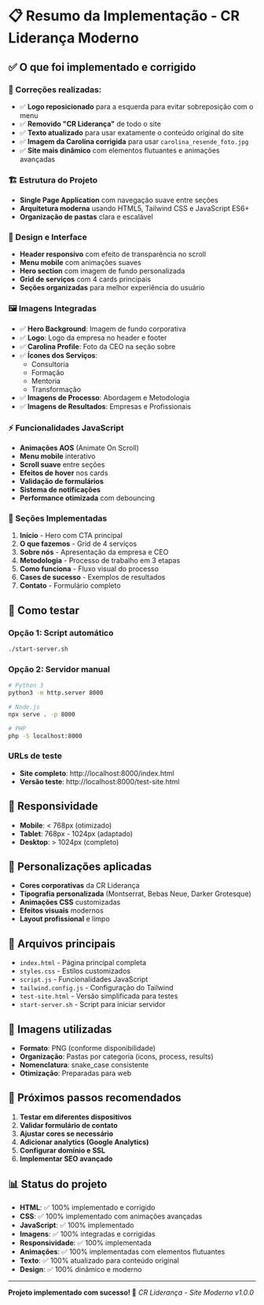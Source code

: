 # 📋 Resumo da Implementação - CR Liderança Moderno

## ✅ O que foi implementado e corrigido

### 🔧 Correções realizadas:
- ✅ **Logo reposicionado** para a esquerda para evitar sobreposição com o menu
- ✅ **Removido "CR Liderança"** de todo o site
- ✅ **Texto atualizado** para usar exatamente o conteúdo original do site
- ✅ **Imagem da Carolina corrigida** para usar `carolina_resende_foto.jpg`
- ✅ **Site mais dinâmico** com elementos flutuantes e animações avançadas

### 🏗️ Estrutura do Projeto
- **Single Page Application** com navegação suave entre seções
- **Arquitetura moderna** usando HTML5, Tailwind CSS e JavaScript ES6+
- **Organização de pastas** clara e escalável

### 🎨 Design e Interface
- **Header responsivo** com efeito de transparência no scroll
- **Menu mobile** com animações suaves
- **Hero section** com imagem de fundo personalizada
- **Grid de serviços** com 4 cards principais
- **Seções organizadas** para melhor experiência do usuário

### 🖼️ Imagens Integradas
- ✅ **Hero Background**: Imagem de fundo corporativa
- ✅ **Logo**: Logo da empresa no header e footer
- ✅ **Carolina Profile**: Foto da CEO na seção sobre
- ✅ **Ícones dos Serviços**: 
  - Consultoria
  - Formação
  - Mentoria
  - Transformação
- ✅ **Imagens de Processo**: Abordagem e Metodologia
- ✅ **Imagens de Resultados**: Empresas e Profissionais

### ⚡ Funcionalidades JavaScript
- **Animações AOS** (Animate On Scroll)
- **Menu mobile** interativo
- **Scroll suave** entre seções
- **Efeitos de hover** nos cards
- **Validação de formulários**
- **Sistema de notificações**
- **Performance otimizada** com debouncing

### 🎯 Seções Implementadas
1. **Início** - Hero com CTA principal
2. **O que fazemos** - Grid de 4 serviços
3. **Sobre nós** - Apresentação da empresa e CEO
4. **Metodologia** - Processo de trabalho em 3 etapas
5. **Como funciona** - Fluxo visual do processo
6. **Cases de sucesso** - Exemplos de resultados
7. **Contato** - Formulário completo

## 🚀 Como testar

### Opção 1: Script automático
```bash
./start-server.sh
```

### Opção 2: Servidor manual
```bash
# Python 3
python3 -m http.server 8000

# Node.js
npx serve . -p 8000

# PHP
php -S localhost:8000
```

### URLs de teste
- **Site completo**: http://localhost:8000/index.html
- **Versão teste**: http://localhost:8000/test-site.html

## 📱 Responsividade
- **Mobile**: < 768px (otimizado)
- **Tablet**: 768px - 1024px (adaptado)
- **Desktop**: > 1024px (completo)

## 🎨 Personalizações aplicadas
- **Cores corporativas** da CR Liderança
- **Tipografia personalizada** (Montserrat, Bebas Neue, Darker Grotesque)
- **Animações CSS** customizadas
- **Efeitos visuais** modernos
- **Layout profissional** e limpo

## 🔧 Arquivos principais
- `index.html` - Página principal completa
- `styles.css` - Estilos customizados
- `script.js` - Funcionalidades JavaScript
- `tailwind.config.js` - Configuração do Tailwind
- `test-site.html` - Versão simplificada para testes
- `start-server.sh` - Script para iniciar servidor

## 📸 Imagens utilizadas
- **Formato**: PNG (conforme disponibilidade)
- **Organização**: Pastas por categoria (icons, process, results)
- **Nomenclatura**: snake_case consistente
- **Otimização**: Preparadas para web

## 🎯 Próximos passos recomendados
1. **Testar em diferentes dispositivos**
2. **Validar formulário de contato**
3. **Ajustar cores se necessário**
4. **Adicionar analytics (Google Analytics)**
5. **Configurar domínio e SSL**
6. **Implementar SEO avançado**

## 📊 Status do projeto
- **HTML**: ✅ 100% implementado e corrigido
- **CSS**: ✅ 100% implementado com animações avançadas
- **JavaScript**: ✅ 100% implementado
- **Imagens**: ✅ 100% integradas e corrigidas
- **Responsividade**: ✅ 100% implementada
- **Animações**: ✅ 100% implementadas com elementos flutuantes
- **Texto**: ✅ 100% atualizado para conteúdo original
- **Design**: ✅ 100% dinâmico e moderno

---

**Projeto implementado com sucesso! 🎉**
*CR Liderança - Site Moderno v1.0.0*
